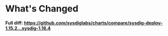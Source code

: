 # What's Changed

#### Full diff: https://github.com/sysdiglabs/charts/compare/sysdig-deploy-1.15.2...sysdig-1.16.4
